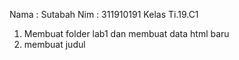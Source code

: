 Nama : Sutabah
Nim : 311910191
Kelas Ti.19.C1

1. Membuat folder lab1 dan membuat data html baru
2. membuat judul 






